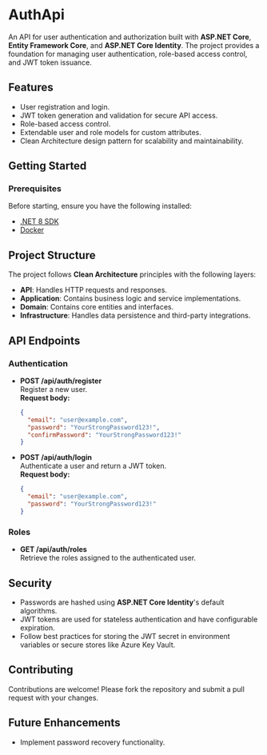 # AuthApi  

An API for user authentication and authorization built with **ASP.NET Core**, **Entity Framework Core**, and **ASP.NET Core Identity**. The project provides a foundation for managing user authentication, role-based access control, and JWT token issuance.

## Features  
- User registration and login.  
- JWT token generation and validation for secure API access.  
- Role-based access control.  
- Extendable user and role models for custom attributes.  
- Clean Architecture design pattern for scalability and maintainability.  


## Getting Started  

### Prerequisites  
Before starting, ensure you have the following installed:  
- [.NET 8 SDK](https://dotnet.microsoft.com/download/dotnet/8.0)  
- [Docker](https://www.docker.com/)


## Project Structure  

The project follows **Clean Architecture** principles with the following layers:  

- **API**: Handles HTTP requests and responses.  
- **Application**: Contains business logic and service implementations.  
- **Domain**: Contains core entities and interfaces.  
- **Infrastructure**: Handles data persistence and third-party integrations.  


## API Endpoints  

### Authentication  
- **POST /api/auth/register**  
  Register a new user.  
  **Request body:**  
  ```json  
  {  
    "email": "user@example.com",  
    "password": "YourStrongPassword123!",  
    "confirmPassword": "YourStrongPassword123!"  
  }  
  ```  

- **POST /api/auth/login**  
  Authenticate a user and return a JWT token.  
  **Request body:**  
  ```json  
  {  
    "email": "user@example.com",  
    "password": "YourStrongPassword123!"  
  }  
  ```  

### Roles  
- **GET /api/auth/roles**  
  Retrieve the roles assigned to the authenticated user.  


## Security  

- Passwords are hashed using **ASP.NET Core Identity**'s default algorithms.  
- JWT tokens are used for stateless authentication and have configurable expiration.  
- Follow best practices for storing the JWT secret in environment variables or secure stores like Azure Key Vault.  


## Contributing  

Contributions are welcome! Please fork the repository and submit a pull request with your changes.  


## Future Enhancements  
- Implement password recovery functionality.  
